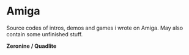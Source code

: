 # Amiga
Source codes of intros, demos and games i wrote on Amiga.
May also contain some unfinished stuff.

**Zeronine / Quadlite**

